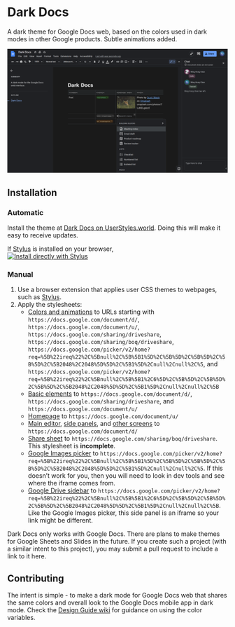 # Dark Docs
A dark theme for Google Docs web, based on the colors used in dark modes in other Google products. Subtle animations added. 

![](Screenshot_20220723_183923.png)

## Installation

### Automatic

Install the theme at [Dark Docs on UserStyles.world](https://userstyles.world/style/2597/dark-docs). Doing this will make it easy to receive updates. 

If [Stylus](https://github.com/openstyles/stylus/) is installed on your browser,\
[![Install directly with Stylus](https://img.shields.io/badge/Install%20directly%20with-Stylus-238b8b.svg)](https://userstyles.world/api/style/2597.user.css)

### Manual 

1. Use a browser extension that applies user CSS themes to webpages, such as [Stylus](https://github.com/openstyles/stylus/).
2. Apply the stylesheets: 
    - [Colors and animations](colors-animations.css) to URLs starting with `https://docs.google.com/document/d/`, `https://docs.google.com/document/u/`, `https://docs.google.com/sharing/driveshare`, `https://docs.google.com/sharing/boq/driveshare`, `https://docs.google.com/picker/v2/home?req=%5B%22ireq%22%2C%5Bnull%2C%5B%5B1%5D%2C%5B%5D%2C%5B%5D%2C%5B%5D%2C%5B2048%2C2048%5D%5D%2C%5B1%5D%2Cnull%2Cnull%2C%5`, and `https://docs.google.com/picker/v2/home?req=%5B%22ireq%22%2C%5Bnull%2C%5B%5B1%2C6%5D%2C%5B%5D%2C%5B%5D%2C%5B%5D%2C%5B2048%2C2048%5D%5D%2C%5B1%5D%2Cnull%2Cnull%2C%5B`
    - [Basic elements](basic-elements.css) to `https://docs.google.com/document/d/`, `https://docs.google.com/sharing/driveshare`, and `https://docs.google.com/document/u/`
    - [Homepage](homepage.css) to `https://docs.google.com/document/u/`
    - [Main editor](main-editor.css), [side panels](side-panels.css), and [other screens](other-screens.css) to `https://docs.google.com/document/d/`
    - [Share sheet](share-sheet.css) to `https://docs.google.com/sharing/boq/driveshare`. This stylesheet is **incomplete**. 
    - [Google Images picker](google-images-picker.css) to `https://docs.google.com/picker/v2/home?req=%5B%22ireq%22%2C%5Bnull%2C%5B%5B1%5D%2C%5B%5D%2C%5B%5D%2C%5B%5D%2C%5B2048%2C2048%5D%5D%2C%5B1%5D%2Cnull%2Cnull%2C%5`. If this doesn’t work for you, then you will need to look in dev tools and see where the iframe comes from. 
    - [Google Drive sidebar](google-drive-sidebar.css) to `https://docs.google.com/picker/v2/home?req=%5B%22ireq%22%2C%5Bnull%2C%5B%5B1%2C6%5D%2C%5B%5D%2C%5B%5D%2C%5B%5D%2C%5B2048%2C2048%5D%5D%2C%5B1%5D%2Cnull%2Cnull%2C%5B`. Like the Google Images picker, this side panel is an iframe so your link might be different. 

Dark Docs only works with Google Docs. There are plans to make themes for Google Sheets and Slides in the future. If you create such a project (with a similar intent to this project), you may submit a pull request to include a link to it here.

## Contributing
The intent is simple - to make a dark mode for Google Docs web that shares the same colors and overall look to the Google Docs mobile app in dark mode. Check the [Design Guide wiki](https://github.com/winghongchan/dark-docs/wiki/Design-Guide) for guidance on using the color variables.
